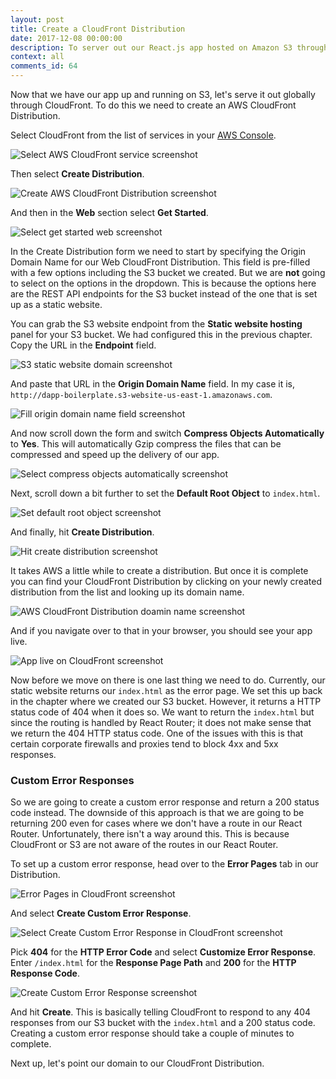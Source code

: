 ```yaml
---
layout: post
title: Create a CloudFront Distribution
date: 2017-12-08 00:00:00
description: To server out our React.js app hosted on Amazon S3 through a CDN we are going to use CloudFront. We will create a CloudFront Distribution and point it to our S3 Bucket. We are also going to enable Gzip compression using the “Compress Objects Automatically” setting in the AWS console. And to ensure that our React.js app responds with the right HTTP headers, we will create a Custom Error Response.
context: all
comments_id: 64
---
```


Now that we have our app up and running on S3, let's serve it out globally through CloudFront. To do this we need to create an AWS CloudFront Distribution.

Select CloudFront from the list of services in your [AWS Console](https://console.aws.amazon.com).

![Select AWS CloudFront service screenshot](/assets/deploy-frontend/select-cloudfront-service.png)

Then select **Create Distribution**.

![Create AWS CloudFront Distribution screenshot](/assets/deploy-frontend/create-cloudfront-distribution.png)

And then in the **Web** section select **Get Started**.

![Select get started web screenshot](/assets/deploy-frontend/select-get-started-web.png)

In the Create Distribution form we need to start by specifying the Origin Domain Name for our Web CloudFront Distribution. This field is pre-filled with a few options including the S3 bucket we created. But we are **not** going to select on the options in the dropdown. This is because the options here are the REST API endpoints for the S3 bucket instead of the one that is set up as a static website.

You can grab the S3 website endpoint from the **Static website hosting** panel for your S3 bucket. We had configured this in the previous chapter. Copy the URL in the **Endpoint** field.

![S3 static website domain screenshot](/assets/deploy-frontend/s3-static-website-domain.png)

And paste that URL in the **Origin Domain Name** field. In my case it is, `http://dapp-boilerplate.s3-website-us-east-1.amazonaws.com`.

![Fill origin domain name field screenshot](/assets/deploy-frontend/fill-origin-domain-name-field.png)

And now scroll down the form and switch **Compress Objects Automatically** to **Yes**. This will automatically Gzip compress the files that can be compressed and speed up the delivery of our app.

![Select compress objects automatically screenshot](/assets/deploy-frontend/select-compress-objects-automatically.png)

Next, scroll down a bit further to set the **Default Root Object** to `index.html`.

![Set default root object screenshot](/assets/deploy-frontend/set-default-root-object.png)

And finally, hit **Create Distribution**.

![Hit create distribution screenshot](/assets/deploy-frontend/hit-create-distribution.png)

It takes AWS a little while to create a distribution. But once it is complete you can find your CloudFront Distribution by clicking on your newly created distribution from the list and looking up its domain name.

![AWS CloudFront Distribution doamin name screenshot](/assets/deploy-frontend/cloudfront-distribution-domain-name.png)

And if you navigate over to that in your browser, you should see your app live.

![App live on CloudFront screenshot](/assets/deploy-frontend/app-live-on-cloudfront.png)

Now before we move on there is one last thing we need to do. Currently, our static website returns our `index.html` as the error page. We set this up back in the chapter where we created our S3 bucket. However, it returns a HTTP status code of 404 when it does so. We want to return the `index.html` but since the routing is handled by React Router; it does not make sense that we return the 404 HTTP status code. One of the issues with this is that certain corporate firewalls and proxies tend to block 4xx and 5xx responses.

### Custom Error Responses

So we are going to create a custom error response and return a 200 status code instead. The downside of this approach is that we are going to be returning 200 even for cases where we don't have a route in our React Router. Unfortunately, there isn't a way around this. This is because CloudFront or S3 are not aware of the routes in our React Router.

To set up a custom error response, head over to the **Error Pages** tab in our Distribution.

![Error Pages in CloudFront screenshot](/assets/deploy-frontend/error-pages-in-cloudfront.png)

And select **Create Custom Error Response**.

![Select Create Custom Error Response in CloudFront screenshot](/assets/deploy-frontend/select-create-custom-error-response.png)

Pick **404** for the **HTTP Error Code** and select **Customize Error Response**. Enter `/index.html` for the **Response Page Path** and **200** for the **HTTP Response Code**.

![Create Custom Error Response screenshot](/assets/deploy-frontend/create-custom-error-response.png)

And hit **Create**. This is basically telling CloudFront to respond to any 404 responses from our S3 bucket with the `index.html` and a 200 status code. Creating a custom error response should take a couple of minutes to complete.

Next up, let's point our domain to our CloudFront Distribution.
